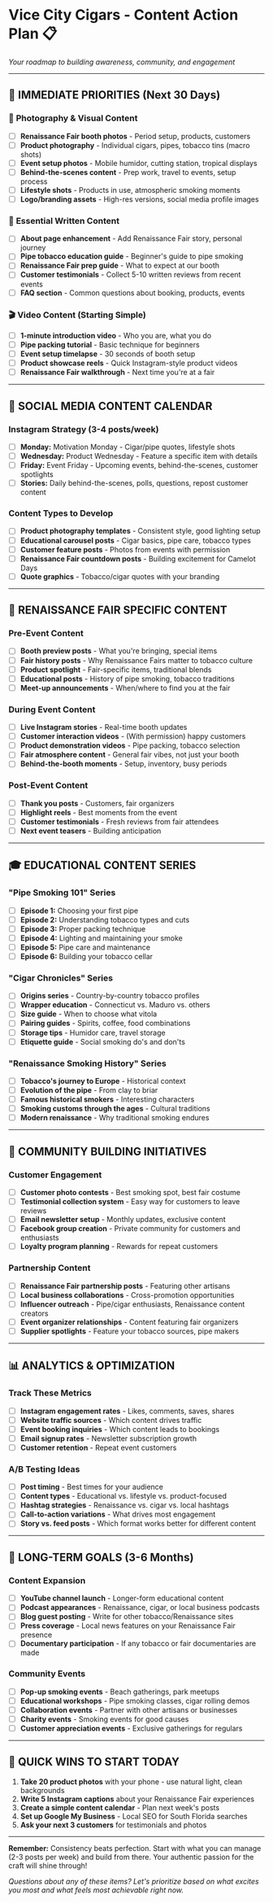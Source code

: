# Vice City Cigars - Content Action Plan 📋

*Your roadmap to building awareness, community, and engagement*

---

## 🎯 **IMMEDIATE PRIORITIES (Next 30 Days)**

### 📸 **Photography & Visual Content**
- [ ] **Renaissance Fair booth photos** - Period setup, products, customers
- [ ] **Product photography** - Individual cigars, pipes, tobacco tins (macro shots)
- [ ] **Event setup photos** - Mobile humidor, cutting station, tropical displays
- [ ] **Behind-the-scenes content** - Prep work, travel to events, setup process
- [ ] **Lifestyle shots** - Products in use, atmospheric smoking moments
- [ ] **Logo/branding assets** - High-res versions, social media profile images

### 📝 **Essential Written Content**
- [ ] **About page enhancement** - Add Renaissance Fair story, personal journey
- [ ] **Pipe tobacco education guide** - Beginner's guide to pipe smoking
- [ ] **Renaissance Fair prep guide** - What to expect at our booth
- [ ] **Customer testimonials** - Collect 5-10 written reviews from recent events
- [ ] **FAQ section** - Common questions about booking, products, events

### 🎬 **Video Content (Starting Simple)**
- [ ] **1-minute introduction video** - Who you are, what you do
- [ ] **Pipe packing tutorial** - Basic technique for beginners
- [ ] **Event setup timelapse** - 30 seconds of booth setup
- [ ] **Product showcase reels** - Quick Instagram-style product videos
- [ ] **Renaissance Fair walkthrough** - Next time you're at a fair

---

## 📱 **SOCIAL MEDIA CONTENT CALENDAR**

### **Instagram Strategy (3-4 posts/week)**
- [ ] **Monday:** Motivation Monday - Cigar/pipe quotes, lifestyle shots
- [ ] **Wednesday:** Product Wednesday - Feature a specific item with details
- [ ] **Friday:** Event Friday - Upcoming events, behind-the-scenes, customer spotlights
- [ ] **Stories:** Daily behind-the-scenes, polls, questions, repost customer content

### **Content Types to Develop**
- [ ] **Product photography templates** - Consistent style, good lighting setup
- [ ] **Educational carousel posts** - Cigar basics, pipe care, tobacco types
- [ ] **Customer feature posts** - Photos from events with permission
- [ ] **Renaissance Fair countdown posts** - Building excitement for Camelot Days
- [ ] **Quote graphics** - Tobacco/cigar quotes with your branding

---

## 🏰 **RENAISSANCE FAIR SPECIFIC CONTENT**

### **Pre-Event Content**
- [ ] **Booth preview posts** - What you're bringing, special items
- [ ] **Fair history posts** - Why Renaissance Fairs matter to tobacco culture
- [ ] **Product spotlight** - Fair-specific items, traditional blends
- [ ] **Educational posts** - History of pipe smoking, tobacco traditions
- [ ] **Meet-up announcements** - When/where to find you at the fair

### **During Event Content**
- [ ] **Live Instagram stories** - Real-time booth updates
- [ ] **Customer interaction videos** - (With permission) happy customers
- [ ] **Product demonstration videos** - Pipe packing, tobacco selection
- [ ] **Fair atmosphere content** - General fair vibes, not just your booth
- [ ] **Behind-the-booth moments** - Setup, inventory, busy periods

### **Post-Event Content**
- [ ] **Thank you posts** - Customers, fair organizers
- [ ] **Highlight reels** - Best moments from the event
- [ ] **Customer testimonials** - Fresh reviews from fair attendees
- [ ] **Next event teasers** - Building anticipation

---

## 🎓 **EDUCATIONAL CONTENT SERIES**

### **"Pipe Smoking 101" Series**
- [ ] **Episode 1:** Choosing your first pipe
- [ ] **Episode 2:** Understanding tobacco types and cuts
- [ ] **Episode 3:** Proper packing technique
- [ ] **Episode 4:** Lighting and maintaining your smoke
- [ ] **Episode 5:** Pipe care and maintenance
- [ ] **Episode 6:** Building your tobacco cellar

### **"Cigar Chronicles" Series**
- [ ] **Origins series** - Country-by-country tobacco profiles
- [ ] **Wrapper education** - Connecticut vs. Maduro vs. others
- [ ] **Size guide** - When to choose what vitola
- [ ] **Pairing guides** - Spirits, coffee, food combinations
- [ ] **Storage tips** - Humidor care, travel storage
- [ ] **Etiquette guide** - Social smoking do's and don'ts

### **"Renaissance Smoking History" Series**
- [ ] **Tobacco's journey to Europe** - Historical context
- [ ] **Evolution of the pipe** - From clay to briar
- [ ] **Famous historical smokers** - Interesting characters
- [ ] **Smoking customs through the ages** - Cultural traditions
- [ ] **Modern renaissance** - Why traditional smoking endures

---

## 👥 **COMMUNITY BUILDING INITIATIVES**

### **Customer Engagement**
- [ ] **Customer photo contests** - Best smoking spot, best fair costume
- [ ] **Testimonial collection system** - Easy way for customers to leave reviews
- [ ] **Email newsletter setup** - Monthly updates, exclusive content
- [ ] **Facebook group creation** - Private community for customers and enthusiasts
- [ ] **Loyalty program planning** - Rewards for repeat customers

### **Partnership Content**
- [ ] **Renaissance Fair partnership posts** - Featuring other artisans
- [ ] **Local business collaborations** - Cross-promotion opportunities
- [ ] **Influencer outreach** - Pipe/cigar enthusiasts, Renaissance content creators
- [ ] **Event organizer relationships** - Content featuring fair organizers
- [ ] **Supplier spotlights** - Feature your tobacco sources, pipe makers

---

## 📊 **ANALYTICS & OPTIMIZATION**

### **Track These Metrics**
- [ ] **Instagram engagement rates** - Likes, comments, saves, shares
- [ ] **Website traffic sources** - Which content drives traffic
- [ ] **Event booking inquiries** - Which content leads to bookings
- [ ] **Email signup rates** - Newsletter subscription growth
- [ ] **Customer retention** - Repeat event customers

### **A/B Testing Ideas**
- [ ] **Post timing** - Best times for your audience
- [ ] **Content types** - Educational vs. lifestyle vs. product-focused
- [ ] **Hashtag strategies** - Renaissance vs. cigar vs. local hashtags
- [ ] **Call-to-action variations** - What drives most engagement
- [ ] **Story vs. feed posts** - Which format works better for different content

---

## 🎯 **LONG-TERM GOALS (3-6 Months)**

### **Content Expansion**
- [ ] **YouTube channel launch** - Longer-form educational content
- [ ] **Podcast appearances** - Renaissance, cigar, or local business podcasts
- [ ] **Blog guest posting** - Write for other tobacco/Renaissance sites
- [ ] **Press coverage** - Local news features on your Renaissance Fair presence
- [ ] **Documentary participation** - If any tobacco or fair documentaries are made

### **Community Events**
- [ ] **Pop-up smoking events** - Beach gatherings, park meetups
- [ ] **Educational workshops** - Pipe smoking classes, cigar rolling demos
- [ ] **Collaboration events** - Partner with other artisans or businesses
- [ ] **Charity events** - Smoking events for good causes
- [ ] **Customer appreciation events** - Exclusive gatherings for regulars

---

## 🚀 **QUICK WINS TO START TODAY**

1. **Take 20 product photos** with your phone - use natural light, clean backgrounds
2. **Write 5 Instagram captions** about your Renaissance Fair experiences
3. **Create a simple content calendar** - Plan next week's posts
4. **Set up Google My Business** - Local SEO for South Florida searches
5. **Ask your next 3 customers** for testimonials and photos

---

**Remember:** Consistency beats perfection. Start with what you can manage (2-3 posts per week) and build from there. Your authentic passion for the craft will shine through! 

*Questions about any of these items? Let's prioritize based on what excites you most and what feels most achievable right now.*
